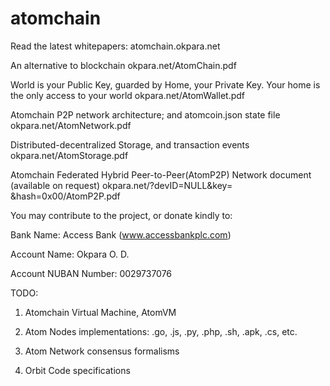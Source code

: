 # atomchain

Read the latest whitepapers:
atomchain.okpara.net

An alternative to blockchain
okpara.net/AtomChain.pdf

World is your Public Key, guarded by Home, your Private Key.
Your home is the only access to your world
okpara.net/AtomWallet.pdf

Atomchain P2P network architecture; and atomcoin.json state file
okpara.net/AtomNetwork.pdf

Distributed-decentralized Storage, and transaction events
okpara.net/AtomStorage.pdf

Atomchain Federated Hybrid Peer-to-Peer(AtomP2P) Network
document (available on request)
okpara.net/?devID=NULL&key= &hash=0x00/AtomP2P.pdf

You may contribute to the project, or donate kindly to: 

Bank Name: Access Bank (www.accessbankplc.com)

Account Name: Okpara O. D.

Account NUBAN Number: 0029737076

TODO:

1. Atomchain Virtual Machine, AtomVM

2. Atom Nodes implementations: .go, .js, .py, .php, .sh, .apk, .cs, etc.

3. Atom Network consensus formalisms

4. Orbit Code specifications
